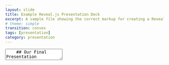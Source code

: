 ```yaml
---
layout: slide
title: Example Reveal.js Presentation Deck
excerpt: A sample file showing the correct markup for creating a Reveal.js slide deck"
# theme: simple
transition: convex
tags: [presentation]
category: presentation
---
```

<section data-markdown>
  <textarea data-template>
    ## Our Final Presentation
    ---

    ## A Taste of Asia: Separating the Authentic from the Adapted in UAE Restaurants
    ---
    ## Scope
    Our projects main focus is to explore how authentic asian restaurants are in the UAE in terms of food and aesthetics of the place. 
    ---
    ## Data
    1. Food menu: whether *all* food items are from the authentic cuisine
    2. Additional taste: Whether they are changing their recipe to attract more customers
    3. Additional ingredients: Whether they are adding local/other unusual ingredients
    4. Additional foods: Whether they are adding local food items or those from the neighboring country for making their restaurant more appealing
    5. Special techniques: Hotpot, chopsticks, using hands etc. 
    6. Decoration:Traditional or modern?
    7. Any noticeable trends in restaurants of specific region
    ---
    ## More Information
    Jekyll Academic includes everything that you need in order to make Reveal.js work. Copy this file and edit it to begin making your own slide deck.  
    For more information about all of the options available in Reveal.js please the [Reveal.js Demo Website](https://lab.hakim.se/reveal-js/#/)
  </textarea>
</section>
